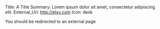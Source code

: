 Title:          A Title
Summary:        Lorem ipsum dolor sit amet, consectetur adipiscing elit.
External_Url:   http://etsy.com
Icon:           desk

You should be redirected to an external page
